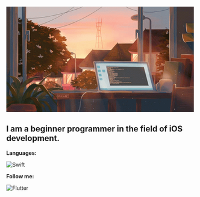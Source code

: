 ![Header](https://github.com/SantiAvd/SantiAvd/blob/main/assets/header_GIF.gif)

## I am a beginner programmer in the field of iOS development. 


__Languages:__

![Swift](https://img.shields.io/badge/Swift-orange?style=for-the-badge&logo=Swift)

__Follow me:__

![Flutter](https://img.shields.io/badge/Telegram-434888?style=for-the-badge&logo=Telegram)